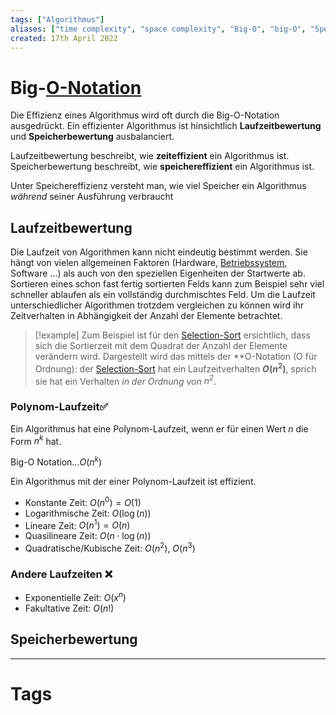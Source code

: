 ```yaml
---
tags: ["Algorithmus"]
aliases: ["time complexity", "space complexity", "Big-O", "big-O", "Speicherbewertung", "Laufzeitbewertung"]
created: 17th April 2022
---
```


# Big-[O-Notation](https://de.wikipedia.org/wiki/Landau-Symbole)

Die Effizienz eines Algorithmus wird oft durch die Big-O-Notation ausgedrückt.
Ein effizienter Algorithmus ist hinsichtlich **Laufzeitbewertung** und **Speicherbewertung** ausbalanciert.

Laufzeitbewertung beschreibt, wie **zeiteffizient** ein Algorithmus ist.
Speicherbewertung beschreibt, wie **speichereffizient** ein Algorithmus ist.

Unter Speichereffizienz versteht man, wie viel Speicher ein Algorithmus *während* seiner Ausführung verbraucht

## Laufzeitbewertung

Die Laufzeit von Algorithmen kann nicht eindeutig bestimmt werden.
Sie hängt von vielen allgemeinen Faktoren (Hardware, [Betriebssystem](../Os/Operating%20Systems.md), Software ...) als auch von den speziellen Eigenheiten der Startwerte ab.
Sortieren eines schon fast fertig sortierten Felds kann zum Beispiel sehr viel schneller ablaufen als ein vollständig durchmischtes Feld.
Um die Laufzeit unterschiedlicher Algorithmen trotzdem vergleichen zu können wird ihr Zeitverhalten in Abhängigkeit der Anzahl der Elemente betrachtet.

> [!example] 
> Zum Beispiel ist für den [Selection-Sort](../Algo/Selection%20Sort.md) ersichtlich, dass sich die Sortierzeit mit dem Quadrat der Anzahl der Elemente verändern wird. Dargestellt wird das mittels der **O-Notation (O für Ordnung): der [Selection-Sort](../Algo/Selection%20Sort.md) hat ein Laufzeitverhalten **$O(n^2)$**, sprich sie hat ein Verhalten *in der Ordnung von $n^2$*.

### Polynom-Laufzeit✅

Ein Algorithmus hat eine Polynom-Laufzeit, wenn er für einen Wert $n$ die Form $n^{k}$ hat.

Big-O Notation$\dots O(n^{k})$

Ein Algorithmus mit der einer Polynom-Laufzeit ist effizient.

- Konstante Zeit: $O(n^{0}) = O(1)$
- Logarithmische Zeit: $O(\log(n))$
- Lineare Zeit: $O(n^{1}) = O(n)$
- Quasilineare Zeit: $O(n\cdot\log(n))$
- Quadratische/Kubische Zeit: $O(n^{2})$, $O(n^{3})$

### Andere Laufzeiten ❌

- Exponentielle Zeit: $O(x^{n})$
- Fakultative Zeit: $O(n!)$

## Speicherbewertung


---
# Tags
